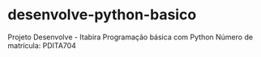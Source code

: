 # desenvolve-python-basico
Projeto Desenvolve - Itabira
Programação básica com Python
Número de matrícula: PDITA704
